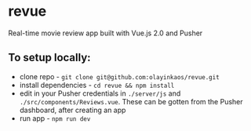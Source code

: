 # revue
Real-time movie review app built with Vue.js 2.0 and Pusher

## To setup locally:
- clone repo - `git clone git@github.com:olayinkaos/revue.git`
- install dependencies - `cd revue && npm install`
- edit in your Pusher credentials in `./server/js` and `./src/components/Reviews.vue`. These can be gotten from the Pusher dashboard, after creating an app
- run app - `npm run dev`
